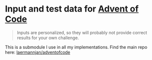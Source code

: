 # Input and test data for [Advent of Code](https://adventofcode.com)

> Inputs are personalized, so they will probably not provide correct results for your own challenge.

This is a submodule I use in all my implementations.
Find the main repo here: [laermannjan/adventofcode](https://github.com/laermannjan/adventofcode)

